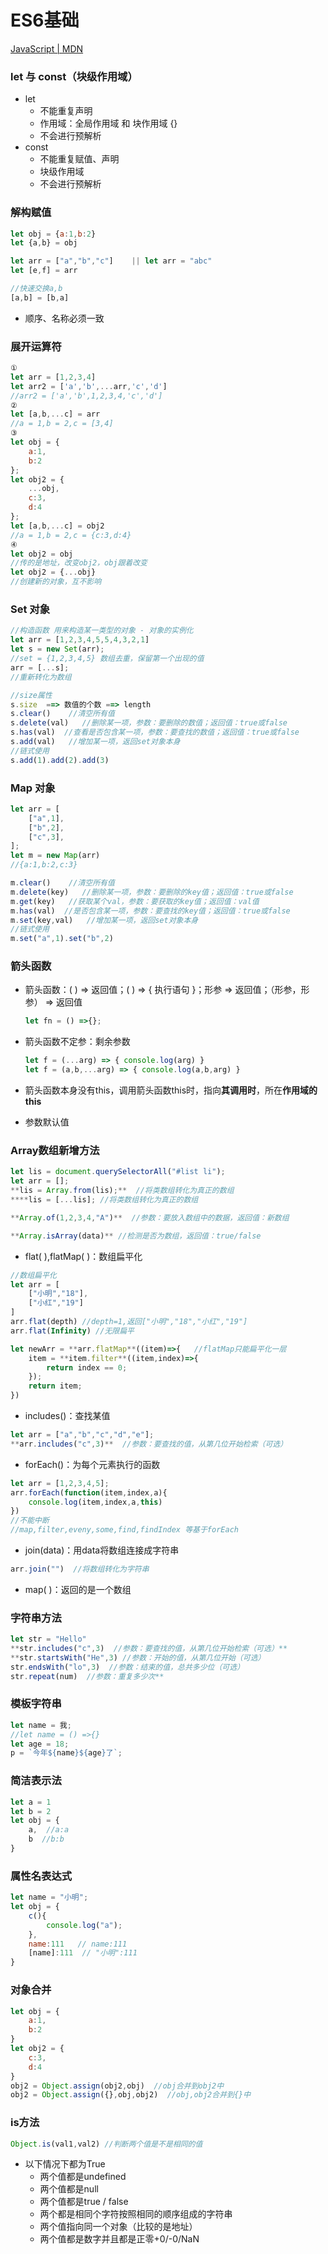 # ES6基础
[JavaScript | MDN](https://developer.mozilla.org/zh-CN/docs/Web/JavaScript)

### let 与 const（块级作用域）

- let
    - 不能重复声明
    - 作用域：全局作用域 和 块作用域 {}
    - 不会进行预解析
- const
    - 不能重复赋值、声明
    - 块级作用域
    - 不会进行预解析

### 解构赋值

```javascript
let obj = {a:1,b:2}
let {a,b} = obj

let arr = ["a","b","c"]    || let arr = "abc"
let [e,f] = arr

//快速交换a,b
[a,b] = [b,a]
```

- 顺序、名称必须一致

### 展开运算符

```javascript
①
let arr = [1,2,3,4]
let arr2 = ['a','b',...arr,'c','d']
//arr2 = ['a','b',1,2,3,4,'c','d']
②
let [a,b,...c] = arr
//a = 1,b = 2,c = [3,4]
③
let obj = {
	a:1,
	b:2
};
let obj2 = {
	...obj,
	c:3,
	d:4
};
let [a,b,...c] = obj2
//a = 1,b = 2,c = {c:3,d:4}
④
let obj2 = obj
//传的是地址，改变obj2，obj跟着改变
let obj2 = {...obj}
//创建新的对象，互不影响
```

### Set 对象

```javascript
//构造函数 用来构造某一类型的对象 - 对象的实例化
let arr = [1,2,3,4,5,5,4,3,2,1]
let s = new Set(arr);
//set = {1,2,3,4,5} 数组去重，保留第一个出现的值
arr = [...s];
//重新转化为数组
```

```javascript
//size属性
s.size  ==> 数值的个数 ==> length
s.clear()    //清空所有值
s.delete(val)   //删除某一项，参数：要删除的数值；返回值：true或false 
s.has(val)  //查看是否包含某一项，参数：要查找的数值；返回值：true或false
s.add(val)   //增加某一项，返回set对象本身
//链式使用
s.add(1).add(2).add(3)
```

### Map 对象

```javascript
let arr = [
	["a",1],
	["b",2],
	["c",3],
];
let m = new Map(arr)
//{a:1,b:2,c:3}
```

```javascript
m.clear()    //清空所有值
m.delete(key)   //删除某一项，参数：要删除的key值；返回值：true或false 
m.get(key)   //获取某个val，参数：要获取的key值；返回值：val值
m.has(val)  //是否包含某一项，参数：要查找的key值；返回值：true或false
m.set(key,val)   //增加某一项，返回set对象本身
//链式使用
m.set("a",1).set("b",2)
```

### 箭头函数

- 箭头函数：( ) ⇒ 返回值；( ) ⇒ { 执行语句 }；形参 ⇒ 返回值；（形参，形参） ⇒ 返回值
  
    ```javascript
    let fn = () =>{};
    ```
    
- 箭头函数不定参：剩余参数
  
    ```javascript
    let f = (...arg) => { console.log(arg) }
    let f = (a,b,...arg) => { console.log(a,b,arg) }
    ```
    
- 箭头函数本身没有this，调用箭头函数this时，指向**其调用时**，所在**作用域的this**
- 参数默认值

### Array数组新增方法

```javascript
let lis = document.querySelectorAll("#list li");
let arr = [];
**lis = Array.from(lis);**  //将类数组转化为真正的数组
****lis = [...lis]; //将类数组转化为真正的数组
```

```javascript
**Array.of(1,2,3,4,"A")**  //参数：要放入数组中的数据，返回值：新数组
```

```javascript
**Array.isArray(data)** //检测是否为数组，返回值：true/false
```

- flat( ),flatMap( )：数组扁平化

```javascript
//数组扁平化
let arr = [
	["小明","18"],
	["小红","19"]
]
arr.flat(depth) //depth=1,返回["小明","18","小红","19"]
arr.flat(Infinity) //无限扁平

let newArr = **arr.flatMap**((item)=>{   //flatMap只能扁平化一层
	item = **item.filter**((item,index)=>{
		return index == 0;
	});
	return item;
})
```

- includes()：查找某值

```javascript
let arr = ["a","b","c","d","e"];
**arr.includes("c",3)**  //参数：要查找的值，从第几位开始检索（可选）
```

- forEach()：为每个元素执行的函数

```javascript
let arr = [1,2,3,4,5];
arr.forEach(function(item,index,a){
	console.log(item,index,a,this)
})
//不能中断
//map,filter,eveny,some,find,findIndex 等基于forEach
```


- join(data)：用data将数组连接成字符串

```javascript
arr.join("")  //将数组转化为字符串
```

- map( )：返回的是一个数组

### 字符串方法

```javascript
let str = "Hello"
**str.includes("c",3)  //参数：要查找的值，从第几位开始检索（可选）**
**str.startsWith("He",3) //参数：开始的值，从第几位开始（可选）
str.endsWith("lo",3)  //参数：结束的值，总共多少位（可选）
str.repeat(num)  //参数：重复多少次** 
```

### 模板字符串

```javascript
let name = 我;
//let name = () =>{}
let age = 18;
p = `今年${name}${age}了`;
```

### 简洁表示法

```javascript
let a = 1
let b = 2
let obj = {
	a,  //a:a
	b  //b:b
}
```

### 属性名表达式

```javascript
let name = "小明";
let obj = {
	c(){
		console.log("a");
	},
	name:111   // name:111
	[name]:111  // "小明":111
}
```

### 对象合并

```javascript
let obj = {
	a:1,
	b:2
}
let obj2 = {
	c:3,
	d:4
}
obj2 = Object.assign(obj2,obj)  //obj合并到obj2中
obj2 = Object.assign({},obj,obj2)  //obj,obj2合并到{}中
```

### is方法

```javascript
Object.is(val1,val2) //判断两个值是不是相同的值
```

- 以下情况下都为True
    - 两个值都是undefined
    - 两个值都是null
    - 两个值都是true / false
    - 两个都是相同个字符按照相同的顺序组成的字符串
    - 两个值指向同一个对象（比较的是地址）
    - 两个值都是数字并且都是正零+0/-0/NaN
